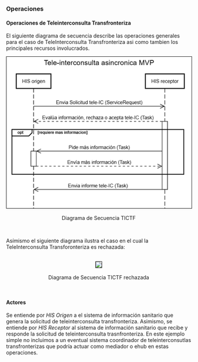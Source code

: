 ### Operaciones 

#### Operaciones de Teleinterconsulta Transfronteriza

El siguiente diagrama de secuencia describe las operaciones generales para el caso de TeleInterconsulta Transfronteriza asi como tambien los principales recursos involucrados.
<br>
<div align="center" >
  <img  style="border: 1px solid; color: black;" src="TICTF.png"> 
  <p>Diagrama de Secuencia TICTF</p>
</div>
<br>

Asímismo el siguiente diagrama ilustra el caso en el cual la TeleInterconsulta Transforonteriza es rechazada:

<br>
<div align="center" >
  <img  style="border: 1px solid; color: black;" src="TICTFNO.png"> 
  <p>Diagrama de Secuencia TICTF rechazada</p>
</div>
<br>

#### Actores

Se entiende por *HIS Origen* a el sistema de información sanitario que genera la solicitud de teleinterconsulta transfronteriza. Asimismo, se entiende por *HIS Receptor* al sistema de información sanitario que recibe y responde la solicitud de teleinterconsulta trasnfronteriza.
En este ejemplo simple no incluimos a un eventual sistema coordinador de teleinterconsutlas transfronterizas que podría actuar como mediador o ehub en estas operaciones.